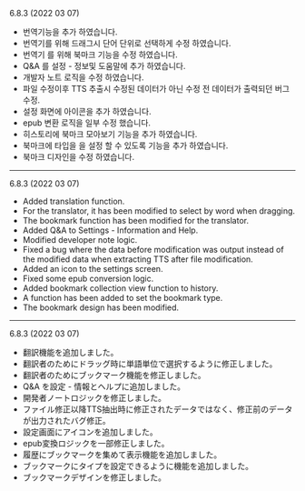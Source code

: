 6.8.3 (2022 03 07)
- 번역기능을 추가 하였습니다. 
- 번역기를 위해 드래그시 단어 단위로 선택하게 수정 하였습니다.
- 번역기 를 위해 북마크 기능을 수정 하였습니다. 
- Q&A 를 설정 - 정보및 도움말에 추가 하였습니다. 
- 개발자 노트 로직을 수정 하였습니다. 
- 파일 수정이후 TTS 추출시 수정된 데이터가 아닌 수정 전 데이터가 출력되던 버그 수정. 
- 설정 화면에 아이콘을 추가 하였습니다.
- epub 변환 로직을 일부 수정 했습니다. 
- 히스토리에 북마크 모아보기 기능을 추가 하였습니다.
- 북마크에 타입을 을 설정 할 수 있도록 기능을 추가 하였습니다. 
- 북마크 디자인을 수정 하였습니다. 


---
6.8.3 (2022 03 07)
- Added translation function.
- For the translator, it has been modified to select by word when dragging.
- The bookmark function has been modified for the translator.
- Added Q&A to Settings - Information and Help.
- Modified developer note logic.
- Fixed a bug where the data before modification was output instead of the modified data when extracting TTS after file modification.
- Added an icon to the settings screen.
- Fixed some epub conversion logic.
- Added bookmark collection view function to history.
- A function has been added to set the bookmark type.
- The bookmark design has been modified.

---
6.8.3 (2022 03 07)
- 翻訳機能を追加しました。
- 翻訳者のためにドラッグ時に単語単位で選択するように修正しました。
- 翻訳者のためにブックマーク機能を修正しました。
- Q&A を設定 - 情報とヘルプに追加しました。
- 開発者ノートロジックを修正しました。
- ファイル修正以降TTS抽出時に修正されたデータではなく、修正前のデータが出力されたバグ修正。
- 設定画面にアイコンを追加しました。
- epub変換ロジックを一部修正しました。
- 履歴にブックマークを集めて表示機能を追加しました。
- ブックマークにタイプを設定できるように機能を追加しました。
- ブックマークデザインを修正しました。